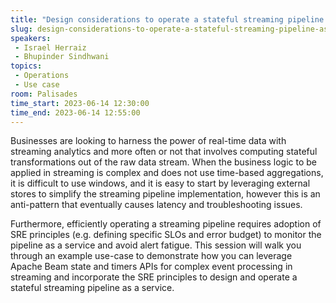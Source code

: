 ```yaml
---
title: "Design considerations to operate a stateful streaming pipeline as a service"
slug: design-considerations-to-operate-a-stateful-streaming-pipeline-as-a-service
speakers:
 - Israel Herraiz
 - Bhupinder Sindhwani
topics:
 - Operations
 - Use case
room: Palisades
time_start: 2023-06-14 12:30:00
time_end: 2023-06-14 12:55:00
---
```


Businesses are looking to harness the power of real-time data with streaming analytics and more often or not that involves computing stateful transformations out of the raw data stream. When the business logic to be applied in streaming is complex and does not use time-based aggregations, it is difficult to use windows, and it is easy to start by leveraging external stores to simplify the streaming pipeline implementation, however this is an anti-pattern that eventually causes latency and troubleshooting issues. 
 
 
 
 Furthermore, efficiently operating a streaming pipeline requires adoption of SRE principles (e.g. defining specific SLOs and error budget) to monitor the pipeline as a service and avoid alert fatigue. This session will walk you through an example use-case to demonstrate how you can leverage Apache Beam state and timers APIs for complex event processing in streaming and incorporate the SRE principles to design and operate a stateful streaming pipeline as a service.